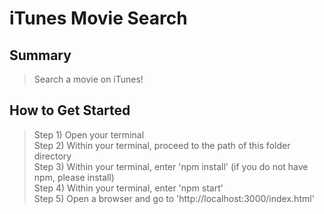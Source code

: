 # iTunes Movie Search #
## Summary ##
  > Search a movie on iTunes!

## How to Get Started ##
  > Step 1) Open your terminal\
  > Step 2) Within your terminal, proceed to the path of this folder directory\
  > Step 3) Within your terminal, enter 'npm install' (if you do not have npm, please install)\
  > Step 4) Within your terminal, enter 'npm start'\
  > Step 5) Open a browser and go to 'http://localhost:3000/index.html'
